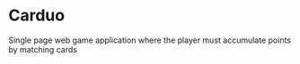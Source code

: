 # Carduo
Single page web game application where the player must accumulate points by matching cards
